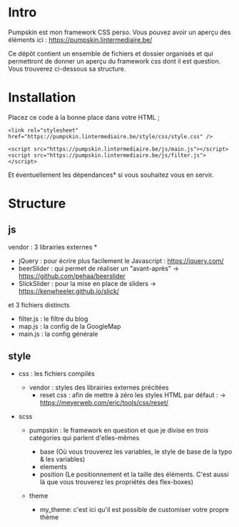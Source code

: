 Intro
=====
Pumpskin est mon framework CSS perso. Vous pouvez avoir un aperçu des éléments ici : https://pumpskin.lintermediaire.be/

Ce dépôt contient un ensemble de fichiers et dossier organisés et qui permettront de donner un aperçu du framework css dont il est question.
Vous trouverez ci-dessous sa structure.

Installation
============
Placez ce code à la bonne place dans votre HTML ;
```
<link rel="stylesheet" href="https://pumpskin.lintermediaire.be/style/css/style.css" />

<script src="https://pumpskin.lintermediaire.be/js/main.js"></script>
<script src="https://pumpskin.lintermediaire.be/js/filter.js"></script>
```

Et éventuellement les dépendances* si vous souhaitez vous en servir.


Structure
=========

js
---
  vendor : 3 librairies externes *
  + jQuery : pour écrire plus facilement le Javascript : https://jquery.com/
  + beerSlider : qui permet de réaliser un "avant-après" -> https://github.com/pehaa/beerslider
  + SlickSlider : pour la mise en place de sliders -> https://kenwheeler.github.io/slick/

  et 3 fichiers distincts
  + filter.js : le filtre du blog
  + map.js : la config de la GoogleMap
  + main.js : la config générale


style
-----
  + css : les fichiers compilés
    + vendor : styles des librairies externes précitées
      + reset css : afin de mettre à zéro les styles HTML par défaut : -> https://meyerweb.com/eric/tools/css/reset/

  + scss
    + pumpskin : le framework en question et que je divise en trois catégories qui parlent d'elles-mêmes
      + base (Où vous trouverez les variables, le style de base de la typo & les variables)
      + elements
      + position (Le positionnement et la taille des éléments. C'est aussi là que vous trouverez les propriétés des flex-boxes)
    
    + theme
        + my_theme: c'est ici qu'il est possible de customiser votre propre thème